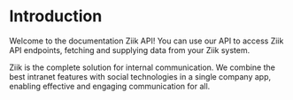 # Introduction

Welcome to the documentation Ziik API! You can use our API to access Ziik API endpoints, fetching and supplying data from your Ziik system.

Ziik is the complete solution for internal communication. We combine the best intranet features with social technologies in a single company app, enabling effective and engaging communication for all.
